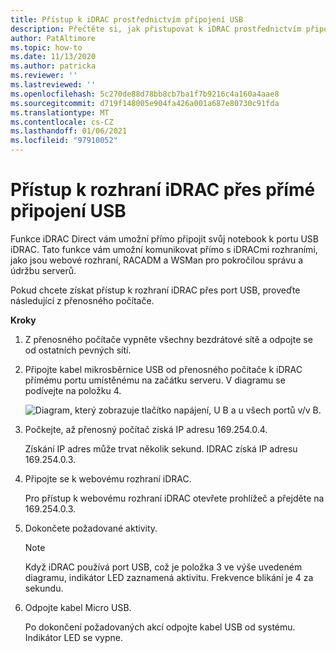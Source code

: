 ```yaml
---
title: Přístup k iDRAC prostřednictvím připojení USB
description: Přečtěte si, jak přistupovat k iDRAC prostřednictvím připojení USB.
author: PatAltimore
ms.topic: how-to
ms.date: 11/13/2020
ms.author: patricka
ms.reviewer: ''
ms.lastreviewed: ''
ms.openlocfilehash: 5c270de88d78bb8cb7ba1f7b9216c4a160a4aae8
ms.sourcegitcommit: d719f148005e904fa426a001a687e80730c91fda
ms.translationtype: MT
ms.contentlocale: cs-CZ
ms.lasthandoff: 01/06/2021
ms.locfileid: "97910052"
---
```

# <a name="accessing-the-idrac-interface-over-a-direct-usb-connection"></a>Přístup k rozhraní iDRAC přes přímé připojení USB

Funkce iDRAC Direct vám umožní přímo připojit svůj notebook k portu USB iDRAC. Tato funkce vám umožní komunikovat přímo s iDRACmi rozhraními, jako jsou webové rozhraní, RACADM a WSMan pro pokročilou správu a údržbu serverů.



Pokud chcete získat přístup k rozhraní iDRAC přes port USB, proveďte následující z přenosného počítače.

**Kroky**

1.  Z přenosného počítače vypněte všechny bezdrátové sítě a odpojte se od ostatních pevných sítí.

2.  Připojte kabel mikrosběrnice USB od přenosného počítače k iDRAC přímému portu umístěnému na začátku serveru.
    V diagramu se podívejte na položku 4.

    ![Diagram, který zobrazuje tlačítko napájení, U B a u všech portů v/v B.](media/image-67.png)

3.  Počkejte, až přenosný počítač získá IP adresu 169.254.0.4.

    Získání IP adres může trvat několik sekund. IDRAC získá IP adresu 169.254.0.3.

4.  Připojte se k webovému rozhraní iDRAC.

    Pro přístup k webovému rozhraní iDRAC otevřete prohlížeč a přejděte na 169.254.0.3.

5.  Dokončete požadované aktivity.

    

    > [!NOTE]
    > Když iDRAC používá port USB, což je položka 3 ve výše uvedeném diagramu, indikátor LED zaznamená aktivitu. Frekvence blikání je 4 za sekundu.
    
6.  Odpojte kabel Micro USB.

    Po dokončení požadovaných akcí odpojte kabel USB od systému. Indikátor LED se vypne.
    
